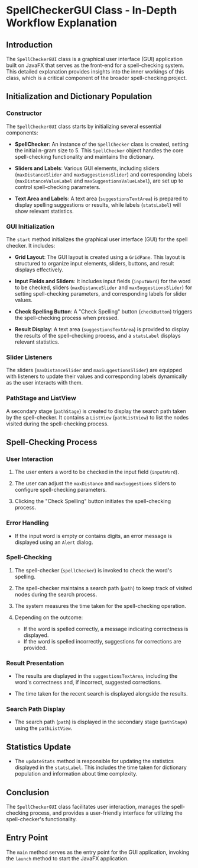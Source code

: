 # SpellCheckerGUI Class - In-Depth Workflow Explanation

## Introduction

The `SpellCheckerGUI` class is a graphical user interface (GUI) application built on JavaFX that serves as the front-end for a spell-checking system. This detailed explanation provides insights into the inner workings of this class, which is a critical component of the broader spell-checking project.

## Initialization and Dictionary Population

### Constructor

The `SpellCheckerGUI` class starts by initializing several essential components:

- **SpellChecker**: An instance of the `SpellChecker` class is created, setting the initial n-gram size to 5. This `SpellChecker` object handles the core spell-checking functionality and maintains the dictionary.

- **Sliders and Labels**: Various GUI elements, including sliders (`maxDistanceSlider` and `maxSuggestionsSlider`) and corresponding labels (`maxDistanceValueLabel` and `maxSuggestionsValueLabel`), are set up to control spell-checking parameters.

- **Text Area and Labels**: A text area (`suggestionsTextArea`) is prepared to display spelling suggestions or results, while labels (`statsLabel`) will show relevant statistics.

### GUI Initialization

The `start` method initializes the graphical user interface (GUI) for the spell checker. It includes:

- **Grid Layout**: The GUI layout is created using a `GridPane`. This layout is structured to organize input elements, sliders, buttons, and result displays effectively.

- **Input Fields and Sliders**: It includes input fields (`inputWord`) for the word to be checked, sliders (`maxDistanceSlider` and `maxSuggestionsSlider`) for setting spell-checking parameters, and corresponding labels for slider values.

- **Check Spelling Button**: A "Check Spelling" button (`checkButton`) triggers the spell-checking process when pressed.

- **Result Display**: A text area (`suggestionsTextArea`) is provided to display the results of the spell-checking process, and a `statsLabel` displays relevant statistics.

### Slider Listeners

The sliders (`maxDistanceSlider` and `maxSuggestionsSlider`) are equipped with listeners to update their values and corresponding labels dynamically as the user interacts with them.

### PathStage and ListView

A secondary stage (`pathStage`) is created to display the search path taken by the spell-checker. It contains a `ListView` (`pathListView`) to list the nodes visited during the spell-checking process.

## Spell-Checking Process

### User Interaction

1. The user enters a word to be checked in the input field (`inputWord`).

2. The user can adjust the `maxDistance` and `maxSuggestions` sliders to configure spell-checking parameters.

3. Clicking the "Check Spelling" button initiates the spell-checking process.

### Error Handling

- If the input word is empty or contains digits, an error message is displayed using an `Alert` dialog.

### Spell-Checking

1. The spell-checker (`spellChecker`) is invoked to check the word's spelling.

2. The spell-checker maintains a search path (`path`) to keep track of visited nodes during the search process.

3. The system measures the time taken for the spell-checking operation.

4. Depending on the outcome:
   - If the word is spelled correctly, a message indicating correctness is displayed.
   - If the word is spelled incorrectly, suggestions for corrections are provided.

### Result Presentation

- The results are displayed in the `suggestionsTextArea`, including the word's correctness and, if incorrect, suggested corrections.

- The time taken for the recent search is displayed alongside the results.

### Search Path Display

- The search path (`path`) is displayed in the secondary stage (`pathStage`) using the `pathListView`.

## Statistics Update

- The `updateStats` method is responsible for updating the statistics displayed in the `statsLabel`. This includes the time taken for dictionary population and information about time complexity.

## Conclusion

The `SpellCheckerGUI` class facilitates user interaction, manages the spell-checking process, and provides a user-friendly interface for utilizing the spell-checker's functionality.

## Entry Point

The `main` method serves as the entry point for the GUI application, invoking the `launch` method to start the JavaFX application.

